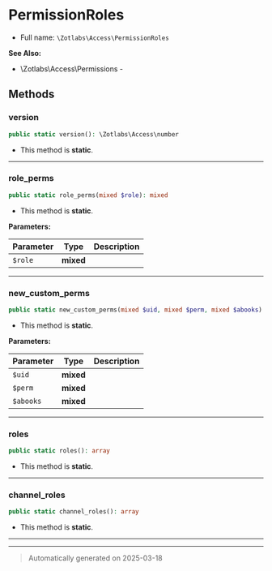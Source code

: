 
# PermissionRoles





* Full name: `\Zotlabs\Access\PermissionRoles`

**See Also:**

* \Zotlabs\Access\Permissions - 




## Methods


### version



```php
public static version(): \Zotlabs\Access\number
```



* This method is **static**.








***

### role_perms



```php
public static role_perms(mixed $role): mixed
```



* This method is **static**.




**Parameters:**

| Parameter | Type | Description |
|-----------|------|-------------|
| `$role` | **mixed** |  |





***

### new_custom_perms



```php
public static new_custom_perms(mixed $uid, mixed $perm, mixed $abooks): mixed
```



* This method is **static**.




**Parameters:**

| Parameter | Type | Description |
|-----------|------|-------------|
| `$uid` | **mixed** |  |
| `$perm` | **mixed** |  |
| `$abooks` | **mixed** |  |





***

### roles



```php
public static roles(): array
```



* This method is **static**.








***

### channel_roles



```php
public static channel_roles(): array
```



* This method is **static**.








***


***
> Automatically generated on 2025-03-18
